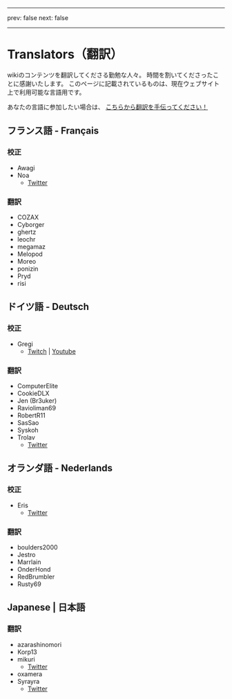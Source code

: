 - - -
prev: false next: false
- - -

# Translators（翻訳）

wikiのコンテンツを翻訳してくださる勤勉な人々。 時間を割いてくださったことに感謝いたします。 このページに記載されているものは、現在ウェブサイト上で利用可能な言語用です。

あなたの言語に参加したい場合は、 [こちらから翻訳を手伝ってください！](https://forms.gle/e3BqA3poMjESARe76)

## フランス語 - Français

### 校正

- Awagi
- Noa
  - [Twitter](https://twitter.com/AarcNoa)

### 翻訳

- COZAX
- Cyborger
- ghertz
- leochr
- megamaz
- Melopod
- Moreo
- ponizin
- Pryd
- risi

## ドイツ語 - Deutsch

### 校正

- Gregi
  - [Twitch](https://www.twitch.tv/grregi) | [Youtube](https://www.youtube.com/user/gregiplays)

### 翻訳

- ComputerElite
- CookieDLX
- Jen (Br3uker)
- Ravioliman69
- RobertR11
- SasSao
- Syskoh
- Trolav
  - [Twitter](https://twitter.com/Trolav1)

## オランダ語 - Nederlands

### 校正

- Eris
  - [Twitter](https://twitter.com/ErisApps)

### 翻訳

- boulders2000
- Jestro
- Marrlain
- OnderHond
- RedBrumbler
- Rusty69

## Japanese | 日本語

### 翻訳

- azarashinomori
- Korp13
- mikuri
  - [Twitter](https://twitter.com/mikuri_kuri)
- oxamera
- Syrayra
  - [Twitter](https://twitter.com/Syrayra)
